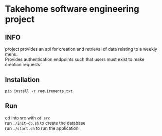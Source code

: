 # Takehome software engineering project

## INFO
project provides an api for creation and retrieval of data relating to a weekly menu.  
Provides authentication endpoints such that users must exist to make creation requests

## Installation
`pip install -r requirements.txt` 

## Run
cd into src with `cd src`  
run `./init-db.sh` to create the database  
run `./start.sh` to run the application 